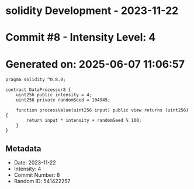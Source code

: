 ﻿# solidity Development - 2023-11-22
# Commit #8 - Intensity Level: 4
# Generated on: 2025-06-07 11:06:57
```solidity
pragma solidity ^0.8.0;

contract DataProcessor8 {
    uint256 public intensity = 4;
    uint256 private randomSeed = 104945;

    function processValue(uint256 input) public view returns (uint256) {
        return input * intensity + randomSeed % 100;
    }
}
```
## Metadata
- Date: 2023-11-22
- Intensity: 4
- Commit Number: 8
- Random ID: 541422257
